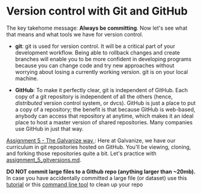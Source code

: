 # Version control with Git and GitHub
<!-- TODO: put this assignment here and learnerize it -->
The key takehome message: **Always be committing**. Now let's see what that means and what tools we have for version control.
  * **git**: git is used for version control. It will be a critical part of your development workflow. Being able to rollback changes and create branches will enable you to be more confident in developing programs because you can change code and try new approaches without worrying about losing a currently working version. git is on your local machine.

  * **GitHub**:  To make it perfectly clear, git is independent of GitHub. Each copy of a git repository is independent of all the others (hence, *distributed* version control system, or dvcs). GitHub is just a place to put a copy of a repository; the benefit is that because GitHub is web-based, anybody can access that repository at anytime, which makes it an ideal place to host a master version of shared repositories. Many companies use GitHub in just that way.

[Assignment 5 - The Galvanize way ](assignments/assignment_5_gitversions.md): Here at Galvanize, we have our curriculum in git repositories hosted on GitHub. You'll be viewing, cloning, and forking those repositories quite a bit. Let's practice with [assignment_5_gitversions.md](assignments/assignment_5_gitversions.md).

**DO NOT commit large files to a Github repo (anything larger than ~20mb).**  In case you have accidentally committed a large file (or dataset) use this [tutorial](http://blog.jessitron.com/2013/08/finding-and-removing-large-files-in-git.html) or this [command line tool](http://rtyley.github.io/bfg-repo-cleaner/) to clean up your repo